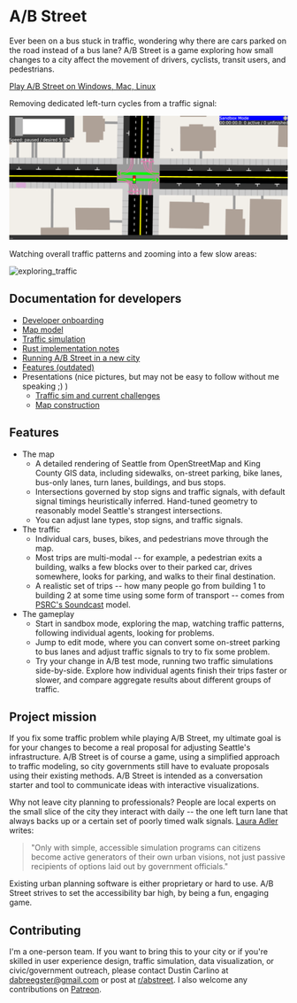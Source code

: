 # A/B Street

Ever been on a bus stuck in traffic, wondering why there are cars parked on the
road instead of a bus lane? A/B Street is a game exploring how small changes to
a city affect the movement of drivers, cyclists, transit users, and pedestrians.

[Play A/B Street on Windows, Mac, Linux](docs/INSTRUCTIONS.md)

Removing dedicated left-turn cycles from a traffic signal:

![fix_traffic_signal](docs/videos/fix_traffic_signal.gif)

Watching overall traffic patterns and zooming into a few slow areas:

![exploring_traffic](docs/videos/exploring_traffic.gif)

## Documentation for developers

- [Developer onboarding](docs/onboarding.md)
- [Map model](docs/articles/map/article.md)
- [Traffic simulation](docs/articles/trafficsim/article.md)
- [Rust implementation notes](docs/articles/rust/article.md)
- [Running A/B Street in a new city](docs/new_city.md)
- [Features (outdated)](docs/articles/features/article.md)
- Presentations (nice pictures, but may not be easy to follow without me
  speaking ;) )
  - [Traffic sim and current challenges](https://docs.google.com/presentation/d/1PJRFoXmJAyenkqHIwo48zxqu1LSH6pc7XKSzhyC1raw/edit?usp=sharing)
  - [Map construction](https://docs.google.com/presentation/d/1cF7qFtjAzkXL_r62CjxBvgQnLvuQ9I2WTE2iX_5tMCY/edit?usp=sharing)

## Features

- The map
  - A detailed rendering of Seattle from OpenStreetMap and King County GIS data,
    including sidewalks, on-street parking, bike lanes, bus-only lanes, turn
    lanes, buildings, and bus stops.
  - Intersections governed by stop signs and traffic signals, with default
    signal timings heuristically inferred. Hand-tuned geometry to reasonably
    model Seattle's strangest intersections.
  - You can adjust lane types, stop signs, and traffic signals.
- The traffic
  - Individual cars, buses, bikes, and pedestrians move through the map.
  - Most trips are multi-modal -- for example, a pedestrian exits a building,
    walks a few blocks over to their parked car, drives somewhere, looks for
    parking, and walks to their final destination.
  - A realistic set of trips -- how many people go from building 1 to building 2
    at some time using some form of transport -- comes from
    [PSRC's Soundcast](https://www.psrc.org/activity-based-travel-model-soundcast)
    model.
- The gameplay
  - Start in sandbox mode, exploring the map, watching traffic patterns,
    following individual agents, looking for problems.
  - Jump to edit mode, where you can convert some on-street parking to bus lanes
    and adjust traffic signals to try to fix some problem.
  - Try your change in A/B test mode, running two traffic simulations
    side-by-side. Explore how individual agents finish their trips faster or
    slower, and compare aggregate results about different groups of traffic.

## Project mission

If you fix some traffic problem while playing A/B Street, my ultimate goal is
for your changes to become a real proposal for adjusting Seattle's
infrastructure. A/B Street is of course a game, using a simplified approach to
traffic modeling, so city governments still have to evaluate proposals using
their existing methods. A/B Street is intended as a conversation starter and
tool to communicate ideas with interactive visualizations.

Why not leave city planning to professionals? People are local experts on the
small slice of the city they interact with daily -- the one left turn lane that
always backs up or a certain set of poorly timed walk signals.
[Laura Adler](http://www.govtech.com/data/SimCities-Can-City-Planning-Mistakes-Be-Avoided-Through-Data-Driven-Simulations.html)
writes:

> "Only with simple, accessible simulation programs can citizens become active
> generators of their own urban visions, not just passive recipients of options
> laid out by government officials."

Existing urban planning software is either proprietary or hard to use. A/B
Street strives to set the accessibility bar high, by being a fun, engaging game.

## Contributing

I'm a one-person team. If you want to bring this to your city or if you're
skilled in user experience design, traffic simulation, data visualization, or
civic/government outreach, please contact Dustin Carlino at
<dabreegster@gmail.com> or post at
[r/abstreet](https://www.reddit.com/r/abstreet/). I also welcome any
contributions on [Patreon](https://www.patreon.com/abstreet).
